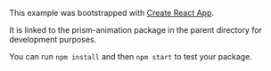 This example was bootstrapped with [Create React App](https://github.com/facebook/create-react-app).

It is linked to the prism-animation package in the parent directory for development purposes.

You can run `npm install` and then `npm start` to test your package.
